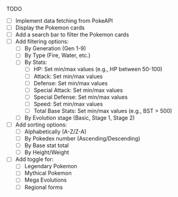 TODO

- [ ] Implement data fetching from PokeAPI
- [ ] Display the Pokemon cards
- [ ] Add a search bar to filter the Pokemon cards
- [ ] Add filtering options:
  - [ ] By Generation (Gen 1-9)
  - [ ] By Type (Fire, Water, etc.)
  - [ ] By Stats:
    - [ ] HP: Set min/max values (e.g., HP between 50-100)
    - [ ] Attack: Set min/max values
    - [ ] Defense: Set min/max values
    - [ ] Special Attack: Set min/max values
    - [ ] Special Defense: Set min/max values
    - [ ] Speed: Set min/max values
    - [ ] Total Base Stats: Set min/max values (e.g., BST > 500)
  - [ ] By Evolution stage (Basic, Stage 1, Stage 2)
- [ ] Add sorting options:
  - [ ] Alphabetically (A-Z/Z-A)
  - [ ] By Pokedex number (Ascending/Descending)
  - [ ] By Base stat total
  - [ ] By Height/Weight
- [ ] Add toggle for:
  - [ ] Legendary Pokemon
  - [ ] Mythical Pokemon
  - [ ] Mega Evolutions
  - [ ] Regional forms
